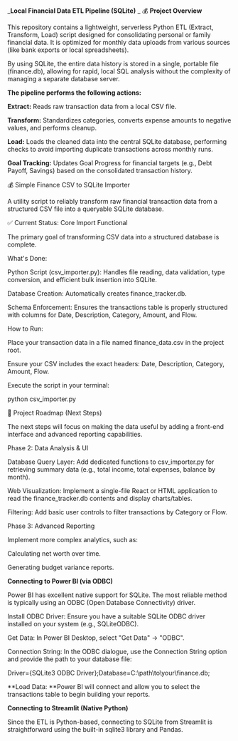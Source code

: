 _**Local Financial Data ETL Pipeline (SQLite)**
_
💰 **Project Overview**

This repository contains a lightweight, serverless Python ETL (Extract, Transform, Load) script designed for consolidating personal or family financial data. It is optimized for monthly data uploads from various sources (like bank exports or local spreadsheets).

By using SQLite, the entire data history is stored in a single, portable file (finance.db), allowing for rapid, local SQL analysis without the complexity of managing a separate database server.

**The pipeline performs the following actions:**

**Extract:** Reads raw transaction data from a local CSV file.

**Transform:** Standardizes categories, converts expense amounts to negative values, and performs cleanup.

**Load:** Loads the cleaned data into the central SQLite database, performing checks to avoid importing duplicate transactions across monthly runs.

**Goal Tracking:** Updates Goal Progress for financial targets (e.g., Debt Payoff, Savings) based on the consolidated transaction history.

💰 Simple Finance CSV to SQLite Importer

A utility script to reliably transform raw financial transaction data from a structured CSV file into a queryable SQLite database.

✅ Current Status: Core Import Functional

The primary goal of transforming CSV data into a structured database is complete.

What's Done:

Python Script (csv_importer.py): Handles file reading, data validation, type conversion, and efficient bulk insertion into SQLite.

Database Creation: Automatically creates finance_tracker.db.

Schema Enforcement: Ensures the transactions table is properly structured with columns for Date, Description, Category, Amount, and Flow.

How to Run:

Place your transaction data in a file named finance_data.csv in the project root.

Ensure your CSV includes the exact headers: Date, Description, Category, Amount, Flow.

Execute the script in your terminal:

python csv_importer.py


🚀 Project Roadmap (Next Steps)

The next steps will focus on making the data useful by adding a front-end interface and advanced reporting capabilities.

Phase 2: Data Analysis & UI

Database Query Layer: Add dedicated functions to csv_importer.py for retrieving summary data (e.g., total income, total expenses, balance by month).

Web Visualization: Implement a single-file React or HTML application to read the finance_tracker.db contents and display charts/tables.

Filtering: Add basic user controls to filter transactions by Category or Flow.

Phase 3: Advanced Reporting

Implement more complex analytics, such as:

Calculating net worth over time.

Generating budget variance reports.

**Connecting to Power BI (via ODBC)**

Power BI has excellent native support for SQLite. The most reliable method is typically using an ODBC (Open Database Connectivity) driver.

Install ODBC Driver: Ensure you have a suitable SQLite ODBC driver installed on your system (e.g., SQLiteODBC).

Get Data: In Power BI Desktop, select "Get Data" -> "ODBC".

Connection String: In the ODBC dialogue, use the Connection String option and provide the path to your database file:

Driver={SQLite3 ODBC Driver};Database=C:\path\to\your\finance.db;


**Load Data: **Power BI will connect and allow you to select the transactions table to begin building your reports.

**Connecting to Streamlit (Native Python)**

Since the ETL is Python-based, connecting to SQLite from Streamlit is straightforward using the built-in sqlite3 library and Pandas. 


